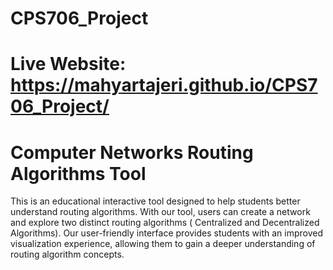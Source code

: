 # CPS706_Project
# Live Website: https://mahyartajeri.github.io/CPS706_Project/

# Computer Networks Routing Algorithms Tool

This is an educational interactive tool designed to help students better understand routing algorithms. 
With our tool, users can create a network and explore two distinct routing algorithms ( Centralized and Decentralized Algorithms). 
Our user-friendly interface provides students with an improved visualization experience, allowing them to gain a deeper understanding of routing algorithm concepts.
